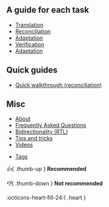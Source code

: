 <!-- # Contents -->

## A guide for each task
+ [Translation](translation)
+ [Reconciliation](reconciliation/)
+ [Adaptation](adaptation/)
+ [Verification](verification/)
+ [Adaptation](adaptation/)

## Quick guides
+ [Quick walkthrough (reconciliation)](sp-guides/tec-cb-ome-wlk-thr.md)

## Misc
+ [About](misc/about.md)
+ [Frequently Asked Questions](misc/tec-cb-ome-faq.md)
+ [Bidirectionality (RTL)](misc/tec-omt-rtl.md)
+ [Tips and tricks](misc/tips.md)
+ [Videos](misc/videos.md)

<!-- 
# Translation
+ [Translation (one page)](tec-cb-ome-tra.md)
+ [Translation (navigation)](translation/index.md)

# Reconciliation
+ [Reconciliation (one page)](tec-cb-ome-rec.md) -->
<!-- + [Reconciliation (navigation)](reconciliation/.md) -->


+ [Tags](misc/tags)


*👍*{ .thumb-up } **Recommended**

*👎*{ .thumb-down } **Not recommended**

<!-- same as :fontawesome-regular-thumbs-down: -->

:octicons-heart-fill-24:{ .heart }

